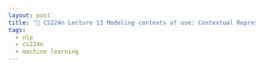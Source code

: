 ```yaml
---
layout: post
title: "📕 CS224n Lecture 13 Modeling contexts of use: Contextual Representations and Pretraining"
tags:
  - nlp
  - cs224n
  - machine learning
---
```

